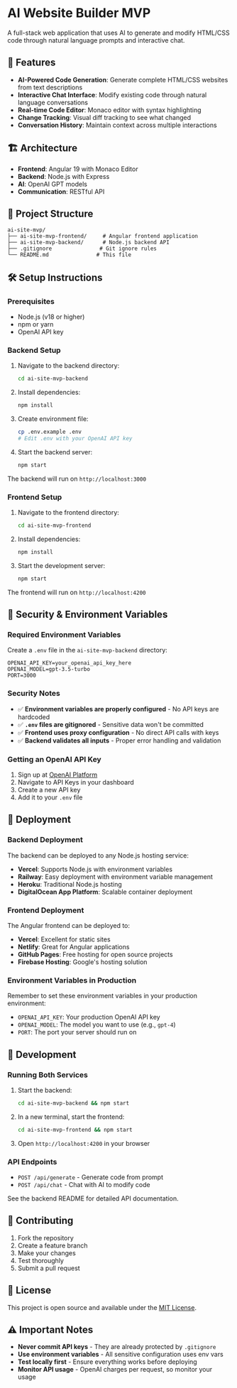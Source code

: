# AI Website Builder MVP

A full-stack web application that uses AI to generate and modify HTML/CSS code through natural language prompts and interactive chat.

## 🚀 Features

- **AI-Powered Code Generation**: Generate complete HTML/CSS websites from text descriptions
- **Interactive Chat Interface**: Modify existing code through natural language conversations
- **Real-time Code Editor**: Monaco editor with syntax highlighting
- **Change Tracking**: Visual diff tracking to see what changed
- **Conversation History**: Maintain context across multiple interactions

## 🏗️ Architecture

- **Frontend**: Angular 19 with Monaco Editor
- **Backend**: Node.js with Express
- **AI**: OpenAI GPT models
- **Communication**: RESTful API

## 📁 Project Structure

```
ai-site-mvp/
├── ai-site-mvp-frontend/     # Angular frontend application
├── ai-site-mvp-backend/      # Node.js backend API
├── .gitignore               # Git ignore rules
└── README.md               # This file
```

## 🛠️ Setup Instructions

### Prerequisites

- Node.js (v18 or higher)
- npm or yarn
- OpenAI API key

### Backend Setup

1. Navigate to the backend directory:

   ```bash
   cd ai-site-mvp-backend
   ```

2. Install dependencies:

   ```bash
   npm install
   ```

3. Create environment file:

   ```bash
   cp .env.example .env
   # Edit .env with your OpenAI API key
   ```

4. Start the backend server:
   ```bash
   npm start
   ```

The backend will run on `http://localhost:3000`

### Frontend Setup

1. Navigate to the frontend directory:

   ```bash
   cd ai-site-mvp-frontend
   ```

2. Install dependencies:

   ```bash
   npm install
   ```

3. Start the development server:
   ```bash
   npm start
   ```

The frontend will run on `http://localhost:4200`

## 🔐 Security & Environment Variables

### Required Environment Variables

Create a `.env` file in the `ai-site-mvp-backend` directory:

```env
OPENAI_API_KEY=your_openai_api_key_here
OPENAI_MODEL=gpt-3.5-turbo
PORT=3000
```

### Security Notes

- ✅ **Environment variables are properly configured** - No API keys are hardcoded
- ✅ **`.env` files are gitignored** - Sensitive data won't be committed
- ✅ **Frontend uses proxy configuration** - No direct API calls with keys
- ✅ **Backend validates all inputs** - Proper error handling and validation

### Getting an OpenAI API Key

1. Sign up at [OpenAI Platform](https://platform.openai.com/)
2. Navigate to API Keys in your dashboard
3. Create a new API key
4. Add it to your `.env` file

## 🚀 Deployment

### Backend Deployment

The backend can be deployed to any Node.js hosting service:

- **Vercel**: Supports Node.js with environment variables
- **Railway**: Easy deployment with environment variable management
- **Heroku**: Traditional Node.js hosting
- **DigitalOcean App Platform**: Scalable container deployment

### Frontend Deployment

The Angular frontend can be deployed to:

- **Vercel**: Excellent for static sites
- **Netlify**: Great for Angular applications
- **GitHub Pages**: Free hosting for open source projects
- **Firebase Hosting**: Google's hosting solution

### Environment Variables in Production

Remember to set these environment variables in your production environment:

- `OPENAI_API_KEY`: Your production OpenAI API key
- `OPENAI_MODEL`: The model you want to use (e.g., `gpt-4`)
- `PORT`: The port your server should run on

## 🔧 Development

### Running Both Services

1. Start the backend:

   ```bash
   cd ai-site-mvp-backend && npm start
   ```

2. In a new terminal, start the frontend:

   ```bash
   cd ai-site-mvp-frontend && npm start
   ```

3. Open `http://localhost:4200` in your browser

### API Endpoints

- `POST /api/generate` - Generate code from prompt
- `POST /api/chat` - Chat with AI to modify code

See the backend README for detailed API documentation.

## 🤝 Contributing

1. Fork the repository
2. Create a feature branch
3. Make your changes
4. Test thoroughly
5. Submit a pull request

## 📄 License

This project is open source and available under the [MIT License](LICENSE).

## ⚠️ Important Notes

- **Never commit API keys** - They are already protected by `.gitignore`
- **Use environment variables** - All sensitive configuration uses env vars
- **Test locally first** - Ensure everything works before deploying
- **Monitor API usage** - OpenAI charges per request, so monitor your usage
